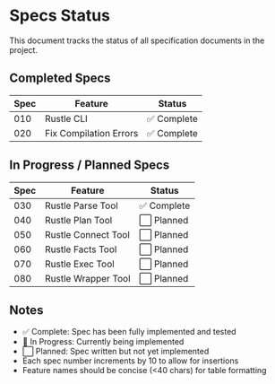 # Specs Status

This document tracks the status of all specification documents in the project.

## Completed Specs

| Spec | Feature | Status |
|------|---------|--------|
| 010 | Rustle CLI | ✅ Complete |
| 020 | Fix Compilation Errors | ✅ Complete |

## In Progress / Planned Specs

| Spec | Feature | Status |
|------|---------|--------|
| 030 | Rustle Parse Tool | ✅ Complete |
| 040 | Rustle Plan Tool | ⬜ Planned |
| 050 | Rustle Connect Tool | ⬜ Planned |
| 060 | Rustle Facts Tool | ⬜ Planned |
| 070 | Rustle Exec Tool | ⬜ Planned |
| 080 | Rustle Wrapper Tool | ⬜ Planned |

## Notes

- ✅ Complete: Spec has been fully implemented and tested
- 🔄 In Progress: Currently being implemented
- ⬜ Planned: Spec written but not yet implemented
- Each spec number increments by 10 to allow for insertions
- Feature names should be concise (<40 chars) for table formatting